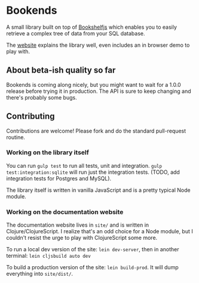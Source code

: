 # Bookends

A small library built on top of [Bookshelfjs](http://bookshelfjs.org/) which enables you to easily retrieve a complex tree of data from your SQL database.

The [website](http://city41.github.io/bookends) explains the library well, even includes an in browser demo to play with.

## About beta-ish quality so far

Bookends is coming along nicely, but you might want to wait for a 1.0.0 release before trying it in production. The API is sure to keep changing and there's probably some bugs.

## Contributing

Contributions are welcome! Please fork and do the standard pull-request routine.

### Working on the library itself

You can run `gulp test` to run all tests, unit and integration. `gulp test:integration:sqlite` will run just the integration tests. (TODO, add integration tests for Postgres and MySQL).

The library itself is written in vanilla JavaScript and is a pretty typical Node module.

### Working on the documentation website

The documentation website lives in `site/` and is written in Clojure/ClojureScript. I realize that's an odd choice for a Node module, but I couldn't resist the urge to play with ClojureScript some more.

To run a local dev version of the site: `lein dev-server`, then in another terminal: `lein cljsbuild auto dev`

To build a production version of the site: `lein build-prod`. It will dump everything into `site/dist/`. 
